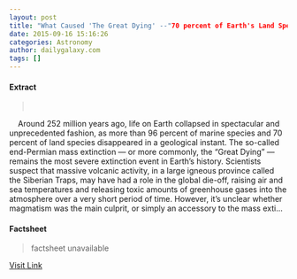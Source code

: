 ```yaml
---
layout: post
title: "What Caused 'The Great Dying' --"70 percent of Earth's Land Species Disappeared in a Geological Instant" (MIT)"
date: 2015-09-16 15:16:26
categories: Astronomy
author: dailygalaxy.com
tags: []
---
```



#### Extract
>         Around 252 million years ago, life on Earth collapsed in spectacular and unprecedented fashion, as more than 96 percent of marine species and 70 percent of land species disappeared in a geological instant. The so-called end-Permian mass extinction ­— or more commonly, the “Great Dying” — remains the most severe extinction event in Earth’s history. Scientists suspect that massive volcanic activity, in a large igneous province called the Siberian Traps, may have had a role in the global die-off, raising air and sea temperatures and releasing toxic amounts of greenhouse gases into the atmosphere over a very short period of time. However, it’s unclear whether magmatism was the main culprit, or simply an accessory to the mass exti...

#### Factsheet
>factsheet unavailable

[Visit Link](http://www.dailygalaxy.com/my_weblog/2015/09/what-caused-the-great-dying-70-percent-of-earths-land-species-disappeared-in-a-geological-instant.html)


